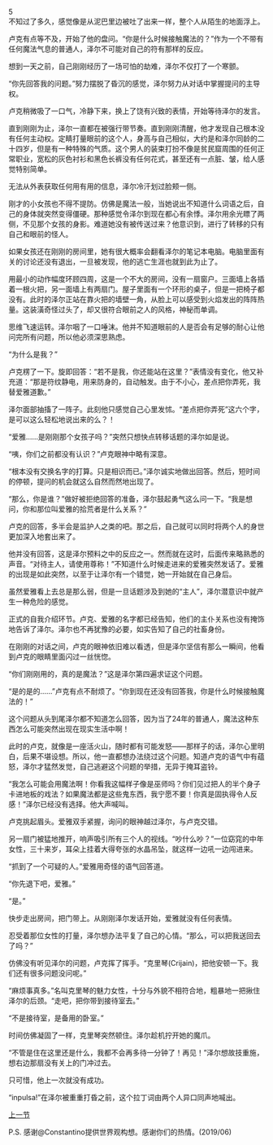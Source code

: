 5  
不知过了多久，感觉像是从泥巴里边被吐了出来一样，整个人从陌生的地面浮上。  

卢克有点等不及，开始了他的盘问。“你是什么时候接触魔法的？”作为一个不带有任何魔法气息的普通人，泽尔不可能对自己的符有那样的反应。  

想到一天之前，自己刚刚经历了一场可怕的劫难，泽尔不仅打了一个寒颤。  

“你先回答我的问题。”努力摆脱了昏沉的感觉，泽尔努力从对话中掌握提问的主导权。  

卢克稍微吸了一口气，冷静下来，换上了饶有兴致的表情，开始等待泽尔的发言。    

直到刚刚为止，泽尔一直都在被强行带节奏。直到刚刚清醒，他才发现自己根本没有任何主动权。定睛打量眼前的这个人，身高与自己相似，大约是和泽尔同龄的二十四岁，但是有一种特殊的气质。这个男人的装束打扮不像是贫民窟周围的任何正常职业，宽松的灰色衬衫和黑色长裤没有任何花式，甚至还有一点脏、皱，给人感觉特别简单。  

无法从外表获取任何用有用的信息，泽尔冷汗划过脸颊一侧。  

刚才的小女孩也不得不提防。仿佛是魔法一般，当她说出不知道什么词语之后，自己的身体就突然变得僵硬。那种感觉令泽尔到现在都心有余悸。泽尔用余光瞟了两侧，不见那个女孩的身影。难道她没有被传送过来？他意识到，进行了转移的只有自己和眼前的怪人。  

如果女孩还在刚刚的房间里，她有很大概率会翻看泽尔的笔记本电脑。电脑里面有关的讨论还没有退出，一旦被发现，他的逃亡生涯也就到此为止了。  

用最小的动作幅度环顾四周，这是一个不大的房间，没有一扇窗户。三面墙上各插着一根火把，另一面墙上有两扇门。屋子里面有一个环形的桌子，但是一把椅子都没有。此时的泽尔正站在靠火把的墙壁一角，从脸上可以感受到火焰发出的阵阵热量。这装潢奇怪过头了，却又很符合眼前之人的风格，神秘而单调。  

思维飞速运转。泽尔咽了一口唾沫。他并不知道眼前的人是否会有足够的耐心让他问完所有问题，所以他必须深思熟虑。  

“为什么是我？”  

卢克楞了一下。旋即回答：“若不是我，你还能站在这里？”表情没有变化，他又补充道：“那是符纹静电，用来防身的，自动触发。由于不小心，差点把你弄死，我替爱雅道歉。”  

泽尔面部抽搐了一阵子。此刻他只感觉自己心里发怵。“差点把你弄死”这六个字，是可以这么轻松地说出来的么？！  

“爱雅......是刚刚那个女孩子吗？”突然只想快点转移话题的泽尔如是说。	

“咦，你们之前都没有认识？”卢克眼神中略有深意。  

“根本没有交换名字的打算。只是相识而已。”泽尔诚实地做出回答。然后，短时间的停顿，提问的机会就这么自然而然地出现了。  

“那么，你是谁？”做好被拒绝回答的准备，泽尔鼓起勇气这么问一下。“我是想问，你和那位叫爱雅的拾荒者是什么关系？”  

卢克的回答，多半会是监护人之类的吧。那之后，自己就可以同时将两个人的身世更加深入地套出来了。  

他并没有回答，这是泽尔预料之中的反应之一。然而就在这时，后面传来略熟悉的声音。“对待主人，请使用尊称！”不知道什么时候走进来的爱雅突然发话了。爱雅的出现是如此突然，以至于让泽尔有一个错觉，她一开始就在自己身后。  

虽然爱雅看上去总是那么弱，但是一旦话题涉及到她的“主人”，泽尔潜意识中就产生一种危险的感觉。  

正式的自我介绍环节。卢克、爱雅的名字都已经告知，他们的主仆关系也没有掩饰地告诉了泽尔。泽尔也不再犹豫的必要，如实告知了自己的社畜身份。  

在刚刚的对话之间，卢克的眼神依旧难以看透，但是泽尔坚信有那么一瞬间，他看到卢克的眼睛里面闪过一丝恍惚。  

“你们刚刚用的，真的是魔法？”这是泽尔第四遍求证这个问题。  

“是的是的......”卢克有点不耐烦了。“你到现在还没有回答我，你是什么时候接触魔法的！”  

这个问题从头到尾泽尔都不知道怎么回答，因为当了24年的普通人，魔法这种东西怎么可能突然出现在现实生活中啊！  

此时的卢克，就像是一座活火山，随时都有可能发怒——那样子的话，泽尔心里明白，后果不堪设想。所以，他一直都想办法绕过这个问题。知道卢克的语气中有蕴怒，泽尔才猛然发觉，自己逃避这个问题的举措，无异于掩耳盗铃。  

“我怎么可能会用魔法啊！你看我这幅样子像是巫师吗？你们见过把人的半个身子卡进地板的戏法？如果魔法都是这些鬼东西，我宁愿不要！你真是固执得令人反感！”泽尔已经没有选择。他大声喊叫。  

卢克挑起眉头。爱雅双手紧握，询问的眼神越过泽尔，与卢克交错。  

另一扇门被猛地推开，响声吸引所有三个人的视线。“吵什么吵？”一位窈窕的中年女性，三十来岁，耳朵上挂着大得夸张的水晶吊坠，就这样一边吼一边闯进来。  

“抓到了一个可疑的人。”爱雅用奇怪的语气回答道。  

“你先退下吧，爱雅。”  

“是。”  

快步走出房间，把门带上。从刚刚泽尔发话开始，爱雅就没有任何表情。  

忍受着那位女性的打量，泽尔想办法平复了自己的心情。“那么，可以把我送回去了吗？”  

仿佛没有听见泽尔的问题，卢克挥了挥手。“克里琴(Crijain)，把他安顿一下。我们还有很多问题没问呢。”  

“麻烦事真多。”名叫克里琴的魅力女性，十分与外貌不相符合地，粗暴地一把揪住泽尔的后颈。“走吧，把你带到接待室去。”  

“不是接待室，是备用的卧室。”  

时间仿佛凝固了一样，克里琴突然顿住。泽尔趁机拧开她的魔爪。  

“不管是住在这里还是什么，我都不会再多待一分钟了！再见！”泽尔想故技重施，想右边那扇没有关上的门冲过去。  

只可惜，他上一次就没有成功。  

“inpulsa!”在泽尔被重重打昏之前，这个拉丁词由两个人异口同声地喊出。  

[上一节](https://github.com/wuyuema/Zeul-has-to-continue-his-magic-lesson-today/blob/master/1-4.md)  

P.S. 感谢@Constantino提供世界观构想。感谢你们的热情。(2019/06)